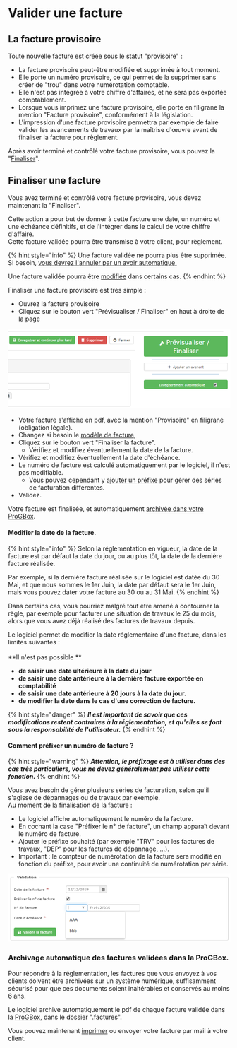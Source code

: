 # Valider une facture

## La facture provisoire

Toute nouvelle facture est créée sous le statut "provisoire" :

* La facture provisoire peut-être modifiée et supprimée à tout moment.
* Elle porte un numéro provisoire, ce qui permet de la supprimer sans créer de "trou" dans votre numérotation comptable.
* Elle n'est pas intégrée à votre chiffre d'affaires, et ne sera pas exportée comptablement.
* Lorsque vous imprimez une facture provisoire, elle porte en filigrane la mention "Facture provisoire", conformément à la législation. 
* L'impression d'une facture provisoire permettra par exemple de faire valider les avancements de travaux par la maîtrise d'œuvre avant de finaliser la facture pour règlement.

Après avoir terminé et contrôlé votre facture provisoire, vous pouvez la "[Finaliser](valider-une-facture.md#finaliser-une-facture)".

## Finaliser une facture

Vous avez terminé et contrôlé votre facture provisoire, vous devez maintenant la "Finaliser".

Cette action a pour but de donner à cette facture une date, un numéro et une échéance définitifs, et de l'intégrer dans le calcul de votre chiffre d'affaire.\
Cette facture validée pourra être transmise à votre client, pour règlement.

{% hint style="info" %}
Une facture validée ne pourra plus être supprimée. Si besoin, [vous devrez l'annuler par un avoir automatique.](modifier-supprimer-ou-annuler-une-facture.md#annulation)

Une facture validée pourra être [modifiée](modifier-supprimer-ou-annuler-une-facture.md) dans certains cas.
{% endhint %}

Finaliser une facture provisoire est très simple :

* Ouvrez la facture provisoire
* Cliquez sur le bouton vert "Prévisualiser / Finaliser" en haut à droite de la page

![](<../../.gitbook/assets/capture (25).png>)

* Votre facture s'affiche en pdf, avec la mention "Provisoire" en filigrane (obligation légale).
* Changez si besoin le [modèle de facture](../../les-plus-du-logiciel/modeles-de-document.md),
* Cliquez sur le bouton vert "Finaliser la facture".
  * Vérifiez et modifiez éventuellement la date de la facture.
* Vérifiez et modifiez éventuellement la date d'échéance.
* Le numéro de facture est calculé automatiquement par le logiciel, il n'est pas modifiable.
  * Vous pouvez cependant y [ajouter un préfixe](valider-une-facture.md#comment-prefixer-un-numero-de-facture) pour gérer des séries de facturation différentes.
* Validez.

Votre facture est finalisée, et automatiquement [archivée dans votre ProGBox](valider-une-facture.md#archivage-automatique-des-factures-validees-dans-la-progbox).

#### Modifier la date de la facture.

{% hint style="info" %}
Selon la réglementation en vigueur, la date de la facture est par défaut la date du jour, ou au plus tôt, la date de la dernière facture réalisée.

Par exemple, si la dernière facture réalisée sur le logiciel est datée du 30 Mai, et que nous sommes le 1er Juin, la date par défaut sera le 1er Juin, mais vous pouvez dater votre facture au 30 ou au 31 Mai.
{% endhint %}

Dans certains cas, vous pourriez malgré tout être amené à contourner la règle, par exemple pour facturer une situation de travaux le 25 du mois, alors que vous avez déjà réalisé des factures de travaux depuis.

Le logiciel permet de modifier la date réglementaire d'une facture, dans les limites suivantes :\
\
**Il n'est pas possible **

* **de saisir une date ultérieure à la date du jour**
* **de saisir une date antérieure à la dernière facture exportée en comptabilité**
* **de saisir une date antérieure à 20 jours à la date du jour.**
* **de modifier la date dans le cas d'une correction de facture.**

{% hint style="danger" %}
_**Il est important de savoir que ces modifications restent contraires à la réglementation, et qu'elles se font sous la responsabilité de l'utilisateur.**_
{% endhint %}

#### Comment préfixer un numéro de facture ?

{% hint style="warning" %}
_**Attention, le préfixage est à utiliser dans des cas très particuliers, vous ne devez généralement pas utiliser cette fonction.**_
{% endhint %}

Vous avez besoin de gérer plusieurs séries de facturation, selon qu'il s'agisse de dépannages ou de travaux par exemple.\
Au moment de la finalisation de la facture :

* Le logiciel affiche automatiquement le numéro de la facture.
* En cochant la case "Préfixer le n° de facture", un champ apparaît devant le numéro de facture.
* Ajouter le préfixe souhaité (par exemple "TRV" pour les factures de travaux, "DEP" pour les factures de dépannage, ...).
* Important : le compteur de numérotation de la facture sera modifié en fonction du préfixe, pour avoir une continuité de numérotation par série.

![](../../.gitbook/assets/prefixe_facture.png)

### Archivage automatique des factures validées dans la ProGBox.

Pour répondre à la réglementation, les factures que vous envoyez à vos clients doivent être archivées sur un système numérique, suffisamment sécurisé pour que ces documents soient inaltérables et conservés au moins 6 ans.

Le logiciel archive automatiquement le pdf de chaque facture validée dans la [ProGBox](../../les-plus-du-logiciel/progbox-archivage-de-documents.md#archivage-des-factures-clients), dans le dossier ".factures".

Vous pouvez maintenant [imprimer](imprimer-une-facture.md) ou envoyer votre facture par mail à votre client.



